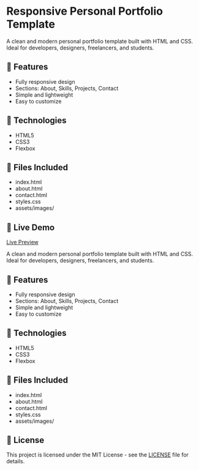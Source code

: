 # Responsive Personal Portfolio Template

A clean and modern personal portfolio template built with HTML and CSS. Ideal for developers, designers, freelancers, and students.

## 🌟 Features
- Fully responsive design
- Sections: About, Skills, Projects, Contact
- Simple and lightweight
- Easy to customize

## 🔧 Technologies
- HTML5
- CSS3
- Flexbox

## 📁 Files Included
- index.html
- about.html
- contact.html
- styles.css
- assets/images/

## 👀 Live Demo
[Live Preview](https://github.com/Himanshu-jha0606)

A clean and modern personal portfolio template built with HTML and CSS. Ideal for developers, designers, freelancers, and students.

## 🌟 Features
- Fully responsive design
- Sections: About, Skills, Projects, Contact
- Simple and lightweight
- Easy to customize

## 🔧 Technologies
- HTML5
- CSS3
- Flexbox

## 📁 Files Included
- index.html
- about.html
- contact.html
- styles.css
- assets/images/

## 📝 License
This project is licensed under the MIT License - see the [LICENSE](LICENSE) file for details.


